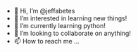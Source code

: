 - 👋 Hi, I’m @jeffabetes
- 👀 I’m interested in learning new things!
- 🌱 I’m currently learning python!
- 💞️ I’m looking to collaborate on anything!
- 📫 How to reach me ...

<!---
jeffabetes/jeffabetes is a ✨ special ✨ repository because its `README.md` (this file) appears on your GitHub profile.
You can click the Preview link to take a look at your changes.
--->
